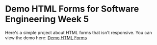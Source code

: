 # Demo HTML Forms for Software Engineering Week 5
Here's a simple project about HTML forms that isn't responsive. You can view the demo here:
[Demo HTML Forms](https://demo-html-forms.vercel.app/)
